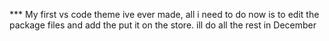 *** My first vs code theme ive ever made, all i need to do now is to edit the package files and add the put it on the store.
ill do all the rest in December